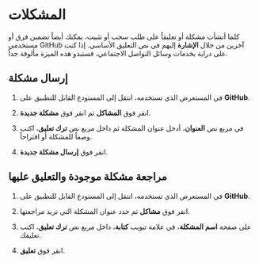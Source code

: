 # المشكلات

كلما أنشأت مشكلة أو تعليقاً على طلب سحب أو تثبيت، يمكنك أيضاً تضمين فرق أو مستخدمي GitHub آخرين من خلال **الإشارة** إليهم في نص التعليق الأساسي. إذا كنت على دراية بخدمات وسائل التواصل الاجتماعي، فستبدو هذه الميزة مألوفة جداً.

## إرسال مشكلة

1.  في المستعرض الذي تستخدمه، انتقل إلى المستودع القابل للتطبيق على **GitHub**.

2.  انقر فوق **المشاكل** ثم انقر فوق **مشكلة جديدة**.

3.  في مربع نص **العنوان**، أدخل عنوان المشكلة ثم داخل مربع نص **ترك تعليق**، اكتب وصفاً للمشكلة أو اقتراحاً.

4.  انقر فوق **إرسال مشكلة جديدة**.

## مراجعة مشكلة موجودة والتعليق عليها

1.  في المستعرض الذي تستخدمه، انتقل إلى المستودع القابل للتطبيق على **GitHub**.

2.  انقر فوق **مشاكل** ثم حدد عنوان المشكلة التي تريد مراجعتها.

3.  على صفحة **اسم المشكلة**، في علامة تبويب **كتابة**، داخل مربع نص **ترك تعليق**، اكتب تعليقك.

4.  انقر فوق **تعليق**.
